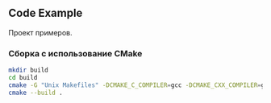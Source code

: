 ## Code Example
Проект примеров.

### Сборка с использование CMake
```sh
mkdir build
cd build
cmake -G "Unix Makefiles" -DCMAKE_C_COMPILER=gcc -DCMAKE_CXX_COMPILER=g++ -DCMAKE_BUILD_TYPE=Release ..
cmake --build .
```